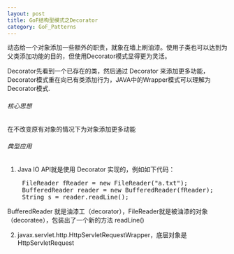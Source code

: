 ```yaml
---
layout: post
title: GoF结构型模式之Decorator
category: GoF_Patterns
---
```


动态给一个对象添加一些额外的职责，就象在墙上刷油漆。使用子类也可以达到为父类添加功能的目的，但使用Decorator模式显得更为灵活。 

Decorator先看到一个已存在的类，然后通过 Decorator 来添加更多功能，Decorator模式重在向已有类添加行为，JAVA中的Wrapper模式可以理解为Decorator模式.

###### 核心思想

在不改变原有对象的情况下为对象添加更多动能 

###### 典型应用

1. Java IO API就是使用 Decorator 实现的，例如如下代码： 
<pre class="prettyprint">
    FileReader fReader = new FileReader("a.txt");
    BufferedReader reader = new BufferedReader(fReader);
    String s = reader.readLine();
</pre>

BufferedReader 就是油漆工（decorator），FileReader就是被油漆的对象（decoratee），包装出了一个新的方法 readLine()

2. javax.servlet.http.HttpServletRequestWrapper，底层对象是 HttpServletRequest
